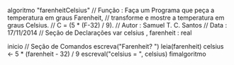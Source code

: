 algoritmo "farenheitCelsius"
// Função :   Faça um Programa que peça a temperatura em graus Farenheit,
// transforme e mostre a temperatura em graus Celsius.
// C = (5 * (F-32) / 9).
// Autor : Samuel T. C. Santos
// Data : 17/11/2014
// Seção de Declarações 
var
 celsius , farenheit  : real

inicio
// Seção de Comandos 
 escreva("Farenheit? ")
 leia(farenheit)
 celsius <- 5 * (farenheit - 32) / 9
 escreval("celsius = ", celsius)
fimalgoritmo


<!---
Enzin4455/Enzin4455 is a ✨ special ✨ repository because its `README.md` (this file) appears on your GitHub profile.
You can click the Preview link to take a look at your changes.
--->
